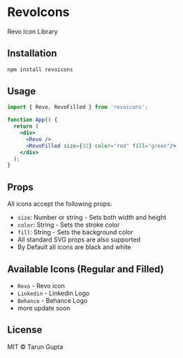 # RevoIcons

Revo Icon Library

## Installation

```bash
npm install revoicons
```

## Usage

```jsx
import { Revo, RevoFilled } from 'revoicons';

function App() {
  return (
    <div>
      <Revo />
      <RevoFilled size={32} color="red" fill="green"/>
    </div>
  );
}
```

## Props

All icons accept the following props:

- `size`: Number or string - Sets both width and height
- `color`: String - Sets the stroke color
- `fill`: String - Sets the background color
- All standard SVG props are also supported
- By Default all icons are black and white

## Available Icons (Regular and Filled)

- `Revo` - Revo icon
- `Linkedin` - Linkedin Logo
- `Behance` - Behance Logo
- more update soon

## License

MIT © Tarun Gupta
